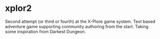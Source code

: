 # xplor2

Second attempt (or third or fourth) at the X-Plore game system.
Text based adventure game supporting community authoring from the start.
Taking some inspiration from Darkest Dungeon.
